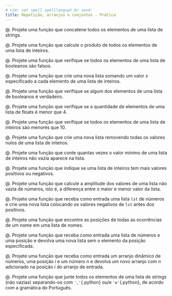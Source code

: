 ```yaml
---
# vim: set spell spelllang=pt_br sw=4:
title: Repetição, arranjos e conjuntos - Prática
---
```


<!-- Básico -->

@. Projete uma função que concatene todos os elementos de uma lista de strings.

@. Projete uma função que calcule o produto de todos os elementos de uma lista de inteiros.

@. Projete uma função que verifique se todos os elementos de uma lista de booleanos são falsos.

@. Projete uma função que crie uma nova lista somando um valor $x$ especificado a cada elemento de uma lista de inteiros.

@. Projete uma função que verifique se algum dos elementos de uma lista de booleanos é verdadeiro.


<!-- Seleção -->

@. Projete uma função que verifique se a quantidade de elementos de uma lista de floats é menor que 4.

@. Projete uma função que verifique se todos os elementos de uma lista de inteiros são menores que 10.

@. Projete uma função que crie uma nova lista removendo todas os valores nulos de uma lista de inteiros.


<!-- Esboço e calculo de mais de um valor-->

@. Projete uma função que conte quantas vezes o valor mínimo de uma lista de inteiros não vazia aparece na lista.

@. Projete uma função que indique se uma lista de inteiros tem mais valores positivos ou negativos.

@. Projete uma função que calcule a amplitude dos valores de uma lista não vazia de números, isto é, a diferença entre o maior e menor valor da lista.

@. Projete uma função que receba como entrada uma lista `lst` de números e crie uma nova lista colocando os valores negativos de `lst` antes dos positivos.


<!-- Indíce e range -->

@. Projete uma função que encontre as posições de todas as ocorrências de um nome em uma lista de nomes.

@. Projete uma função que receba como entrada uma lista de números e uma posição e devolva uma nova lista sem o elemento da posição especificada.

@. Projete uma função que receba como entrada um arranjo dinâmico de números, uma posição $i$ e um número $n$ e devolva um novo arranjo com $n$ adicionado na posição $i$ do arranjo de entrada.


<!-- Fora de ordem -->

@. Projete uma função que junte todos os elementos de uma lista de strings (não vazias) separando-os com `','`{.python} ou/e `'e'`{.python}, de acordo com a gramática do Português.
